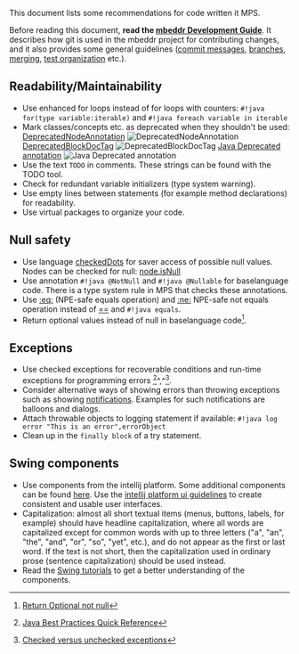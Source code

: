 This document lists some recommendations for code written it MPS.

Before reading this document, __read the [mbeddr Development Guide](https://github.com/mbeddr/mbeddr.core/wiki/Development-Guide)__.
It describes how git is used in the mbeddr project for contributing changes, and it also provides some general guidelines ([commit messages](https://github.com/mbeddr/mbeddr.core/wiki/Development-Guide#commit-messages), [branches](https://github.com/mbeddr/mbeddr.core/wiki/Development-Guide#branches), [merging](https://github.com/mbeddr/mbeddr.core/wiki/Development-Guide#merging), [test organization](https://github.com/mbeddr/mbeddr.core/wiki/Development-Guide#test-organization) etc.).

## Readability/Maintainability
- Use enhanced for loops instead of for loops with counters:
  `#!java for(type variable:iterable)` and `#!java foreach variable in iterable`
- Mark classes/concepts etc. as deprecated when they shouldn't be used: 
[DeprecatedNodeAnnotation](http://127.0.0.1:63320/node?ref=r%3A00000000-0000-4000-0000-011c89590292%28jetbrains.mps.lang.structure.structure%29%2F1224240836180)
  ![DeprecatedNodeAnnotation](deprecated2.png)
[DeprecatedBlockDocTag](http://127.0.0.1:63320/node?ref=r%3A4095af4f-a097-4799-aaa9-03df087ddfa6%28jetbrains.mps.baseLanguage.javadoc.structure%29%2F8465538089690331492)
  ![DeprecatedBlockDocTag](deprecated2.png)
[Java Deprecated annotation](http://127.0.0.1:63320/node?ref=6354ebe7-c22a-4a0f-ac54-50b52ab9b065%2Fjava%3Ajava.lang%28JDK%2F%29%2F%7EDeprecated)
  ![Java Deprecated annotation](deprecated3.png)
- Use the text ``TODO`` in comments. These strings can be found with the TODO tool.
- Check for redundant variable initializers (type system warning).
- Use empty lines between statements (for example method declarations) for readability.
- Use virtual packages to organize your code.

## Null safety
- Use language [checkedDots](https://www.jetbrains.com/help/mps/other-languages.html) for saver access of possible null values. Nodes can be checked for null: [node.isNull](http://127.0.0.1:63320/node?ref=r%3A00000000-0000-4000-0000-011c89590301%28jetbrains.mps.lang.smodel.structure%29%2F1171999116870)
- Use annotation `#!java @NotNull` and `#!java @Nullable` for baselanguage code. There is a type system rule in MPS that checks these annotations.
- Use [:eq:](http://127.0.0.1:63320/node?ref=r%3A00000000-0000-4000-0000-011c895902ca%28jetbrains.mps.baseLanguage.structure%29%2F1225271283259) (NPE-safe equals operation) and [\:ne:](http://127.0.0.1:63320/node?ref=r%3A00000000-0000-4000-0000-011c895902ca%28jetbrains.mps.baseLanguage.structure%29%2F1225271221393) 
  NPE-safe not equals operation instead of [==](http://127.0.0.1:63320/node?ref=r%3A00000000-0000-4000-0000-011c895902ca%28jetbrains.mps.baseLanguage.structure%29%2F1068580123152) and `#!java equals`.
- Return optional values instead of null in baselanguage code[^1].

## Exceptions
- Use checked exceptions for recoverable conditions and run-time exceptions for programming errors [^2]^,^[^3].
- Consider alternative ways of showing errors than throwing exceptions such as showing [notifications](https://plugins.jetbrains.com/docs/intellij/notifications.html#top-level-notifications-balloons). Examples for such notifications are balloons and dialogs.
- Attach throwable objects to logging statement if available:
  `#!java log error "This is an error",errorObject`
- Clean up in the `finally block` of a try statement.

## Swing components
- Use components from the intellij platform. Some additional components can be found [here](https://plugins.jetbrains.com/docs/intellij/misc-swing-components.html). Use the [intellij platform ui guidelines](https://jetbrains.github.io/ui/) to create consistent and usable user interfaces.
- Capitalization: almost all short textual items (menus, buttons, labels, for example) should have headline capitalization, where all words are capitalized except for common words with up to three letters ("a", "an", "the", "and", "or", "so", "yet", etc.), and do not appear as the first or last word. If the text is not short, then the capitalization used in ordinary prose (sentence capitalization) should be used instead.
- Read the [Swing tutorials](https://docs.oracle.com/javase/tutorial/uiswing/index.html) to get a better understanding of the components.

[^1]:[Return Optional not null](http://www.javapractices.com/topic/TopicAction.do?Id=279)
[^2]:[Java Best Practices Quick Reference](https://dzone.com/articles/java-best-practices-quick-reference)
[^3]:[Checked versus unchecked exceptions](http://www.javapractices.com/topic/TopicAction.do?Id=129)
